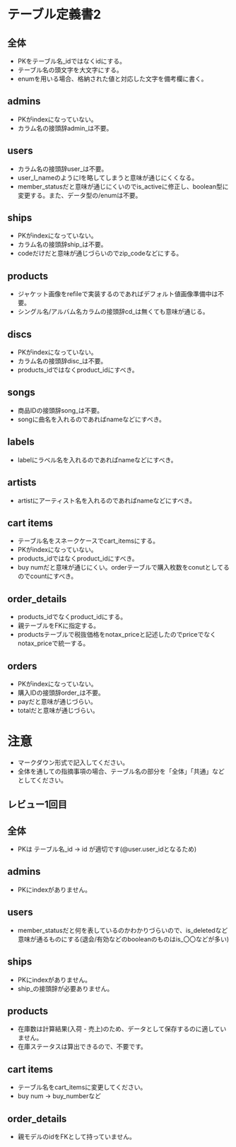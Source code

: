 # テーブル定義書2
## 全体
- PKをテーブル名_idではなくidにする。
- テーブル名の頭文字を大文字にする。
- enumを用いる場合、格納された値と対応した文字を備考欄に書く。

## admins
- PKがindexになっていない。
- カラム名の接頭辞admin_は不要。

## users
- カラム名の接頭辞user_は不要。
- user_l_nameのようにlを略してしまうと意味が通じにくくなる。
- member_statusだと意味が通じにくいのでis_activeに修正し、boolean型に変更する。また、データ型の/enumは不要。

## ships
- PKがindexになっていない。
- カラム名の接頭辞ship_は不要。
- codeだけだと意味が通じづらいのでzip_codeなどにする。

## products
- ジャケット画像をrefileで実装するのであればデフォルト値画像準備中は不要。
- シングル名/アルバム名カラムの接頭辞cd_は無くても意味が通じる。

## discs
- PKがindexになっていない。
- カラム名の接頭辞disc_は不要。
- products_idではなくproduct_idにすべき。

## songs
- 商品IDの接頭辞song_は不要。
- songに曲名を入れるのであればnameなどにすべき。

## labels
- labelにラベル名を入れるのであればnameなどにすべき。

## artists
- artistにアーティスト名を入れるのであればnameなどにすべき。

## cart items
- テーブル名をスネークケースでcart_itemsにする。
- PKがindexになっていない。
- products_idではなくproduct_idにすべき。
- buy numだと意味が通じにくい。orderテーブルで購入枚数をconutとしてるのでcountにすべき。

## order_details
- products_idでなくproduct_idにする。
- 親テーブルをFKに指定する。
- productsテーブルで税抜価格をnotax_priceと記述したのでpriceでなくnotax_priceで統一する。

## orders
- PKがindexになっていない。
- 購入IDの接頭辞order_は不要。
- payだと意味が通じづらい。
- totalだと意味が通じづらい。

# 注意
* マークダウン形式で記入してください。
* 全体を通しての指摘事項の場合、テーブル名の部分を「全体」「共通」などとしてください。

## レビュー1回目
## 全体
- PKは テーブル名_id → id が適切です(@user.user_idとなるため)

## admins
- PKにindexがありません。

## users
- member_statusだと何を表しているのかわかりづらいので、is_deletedなど意味が通るものにする(退会/有効などのbooleanのものはis_〇〇などが多い)

## ships
- PKにindexがありません。
- ship_の接頭辞が必要ありません。

## products
- 在庫数は計算結果(入荷 - 売上)のため、データとして保存するのに適していません。
- 在庫ステータスは算出できるので、不要です。

## cart items
- テーブル名をcart_itemsに変更してください。
- buy num → buy_numberなど

## order_details
- 親モデルのidをFKとして持っていません。

